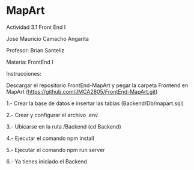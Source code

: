 # MapArt
Actividad 3.1 Front End I

Jose Mauricio Camacho Angarita

Profesor:  Brian Santeliz

Materia: FrontEnd I

Instrucciones:

Descargar el repositorio FrontEnd-MapArt y pegar la carpeta Frontend en MapArt (https://github.com/JMCA2805/FrontEnd-MapArt.git)

1.- Crear la base de datos e insertar las tablas (Backend/Db/mapart.sql)

2.- Crear y configurar el archivo .env

3.- Ubicarse en la ruta /Backend (cd Backend)

4.- Ejecutar el comando npm install

5.- Ejecutar el comando npm run server

6.- Ya tienes iniciado el Backend
